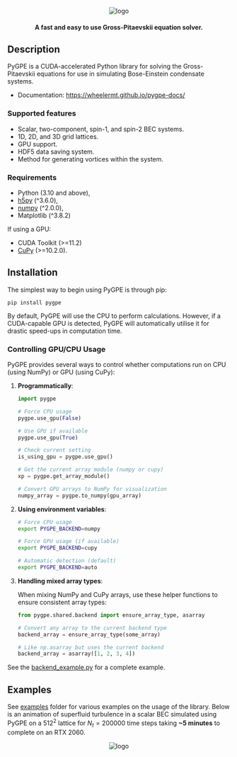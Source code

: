 <p align="center"><img src="docs/pygpe.png" alt="logo" ></p>

<h4 align="center">A fast and easy to use Gross-Pitaevskii equation solver.</h4>

## Description

PyGPE is a CUDA-accelerated Python library for solving the Gross-Pitaevskii equations for use in simulating
Bose-Einstein condensate systems.

- Documentation: https://wheelermt.github.io/pygpe-docs/

### Supported features

- Scalar, two-component, spin-1, and spin-2 BEC systems.
- 1D, 2D, and 3D grid lattices.
- GPU support.
- HDF5 data saving system.
- Method for generating vortices within the system.

### Requirements

- Python (3.10 and above),
- [h5py](https://github.com/h5py/h5py) (^3.6.0),
- [numpy](https://numpy.org/) (^2.0.0),
- Matplotlib (^3.8.2)

If using a GPU:
  - CUDA Toolkit (>=11.2)
  - [CuPy](https://github.com/cupy/cupy) (>=10.2.0).

## Installation

The simplest way to begin using PyGPE is through pip:

    pip install pygpe

By default, PyGPE will use the CPU to perform calculations.
However, if a CUDA-capable GPU is detected, PyGPE will automatically utilise it for drastic
speed-ups in computation time.

### Controlling GPU/CPU Usage

PyGPE provides several ways to control whether computations run on CPU (using NumPy) or GPU (using CuPy):

1. **Programmatically**:
   ```python
   import pygpe
   
   # Force CPU usage
   pygpe.use_gpu(False)
   
   # Use GPU if available
   pygpe.use_gpu(True)
   
   # Check current setting
   is_using_gpu = pygpe.use_gpu()
   
   # Get the current array module (numpy or cupy)
   xp = pygpe.get_array_module()
   
   # Convert GPU arrays to NumPy for visualization
   numpy_array = pygpe.to_numpy(gpu_array)
   ```

2. **Using environment variables**:
   ```bash
   # Force CPU usage
   export PYGPE_BACKEND=numpy
   
   # Force GPU usage (if available)
   export PYGPE_BACKEND=cupy
   
   # Automatic detection (default)
   export PYGPE_BACKEND=auto
   ```

3. **Handling mixed array types**:
   
   When mixing NumPy and CuPy arrays, use these helper functions to ensure consistent array types:
   ```python
   from pygpe.shared.backend import ensure_array_type, asarray
   
   # Convert any array to the current backend type
   backend_array = ensure_array_type(some_array)
   
   # Like np.asarray but uses the current backend
   backend_array = asarray([1, 2, 3, 4])
   ```

See the [backend_example.py](examples/backend_example.py) for a complete example.

## Examples

See [examples](examples) folder for various examples on the usage of the library.
Below is an animation of superfluid turbulence in a scalar BEC simulated using PyGPE on a $512^2$ lattice
for $N_t=200000$ time steps taking **~5 minutes** to complete on an RTX 2060.

<p align="center"><img src="docs/animation.gif" alt="logo" > </p>
